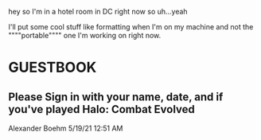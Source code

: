 
hey so I'm in a hotel room in DC right now so uh...yeah

I'll put some cool stuff like formatting when I'm on my machine and not the """"portable"""" one I'm working on right now. 


# GUESTBOOK
## Please Sign in with your name, date, and if you've played Halo: Combat Evolved
Alexander Boehm 5/19/21 12:51 AM
